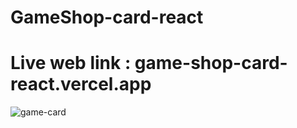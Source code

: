 # GameShop-card-react
# Live web link : game-shop-card-react.vercel.app

![game-card](https://github.com/Waliulislamnohan/GameShop-card-react/assets/69451541/f70240cb-9250-4262-a53a-f44df1d475fd)
